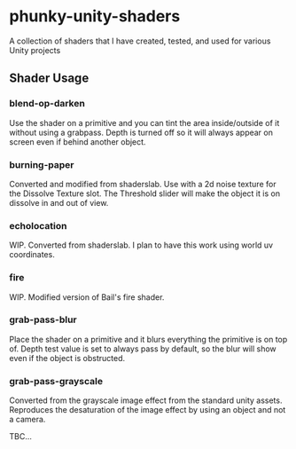 # phunky-unity-shaders
A collection of shaders that I have created, tested, and used for various Unity projects

## Shader Usage
### blend-op-darken
Use the shader on a primitive and you can tint the area inside/outside of it without using a grabpass. Depth is turned off so it will always appear on screen even if behind another object.

### burning-paper
Converted and modified from shaderslab. Use with a 2d noise texture for the Dissolve Texture slot. The Threshold slider will make the object it is on dissolve in and out of view.

### echolocation
WIP. Converted from shaderslab. I plan to have this work using world uv coordinates.

### fire
WIP. Modified version of Bail's fire shader.

### grab-pass-blur
Place the shader on a primitive and it blurs everything the primitive is on top of. Depth test value is set to always pass by default, so the blur will show even if the object is obstructed.

### grab-pass-grayscale
Converted from the grayscale image effect from the standard unity assets. Reproduces the desaturation of the image effect by using an object and not a camera.

TBC...